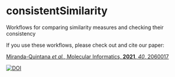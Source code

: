 # consistentSimilarity
Workflows for comparing similarity measures and checking their consistency

If you use these workflows, please check out and cite our paper:

[Miranda-Quintana *et al.*, Molecular Informatics, **2021**, *40*, 2060017](https://onlinelibrary.wiley.com/doi/epdf/10.1002/minf.202060017)

[![DOI](https://zenodo.org/badge/260246334.svg)](https://zenodo.org/badge/latestdoi/260246334)
